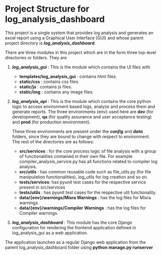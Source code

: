 # Project Structure for log_analysis_dashboard

This project is a single system that provides log analysis and generates an excel report using a Graphical User Interface (GUI) and whose parent project directory is ***log_analysis_dashboard***.

There are three modules in this project which are in the form three top-level directories or folders. They are

1. ***log_analysis_gui*** : This is the module which contains the UI files with 
    - **templates/log_analysis_gui** : contains html files.
    - **static/css** : contains css files.
    - **static/js** : contains js files.
    - **static/img** : contains any image files.

2. ***log_analysis_api*** : This is the module which contains the core python logic to access environment based logs, analyze and process them and generate reports. The three environments {env} used here are **dev** (for development), **qa** (for quality assurance and user acceptance testing) and **prod** (for production environment).

    These three environments are present under the ***config*** and ***data*** folders, since they are bound to change with respect to environment. The rest of the directories are as follows:
    - **src/services** : for the core process logic of file analysis with a group of functionalities contained in their own file. For example compiler_analysis_service.py has all functions related to compiler log analysis.
    - **src/utils** : has common reusable code such as file_utils.py (for file manipulation functionalities), log_utils for log creation and so on.
    - **tests/services**: has pyunit test cases for the respective service present in src/services
    - **tests/utils** : has pyunit test cases for the respective util functionality.
    - **data/{env}/warnings/Misra Warnings** : has the log files for Misra warnings.
    - **data/{env}/warnings/Compiler Warnings** : has the log files for Compiler warnings.

3. ***log_analysis_dashboard*** : This module has the core Django configuration for rendering the frontend application defined in log_analysis_gui as a web application.

The application launches as a regular Django web application from the parent log_analysis_dashboard folder using **python manage.py runserver**